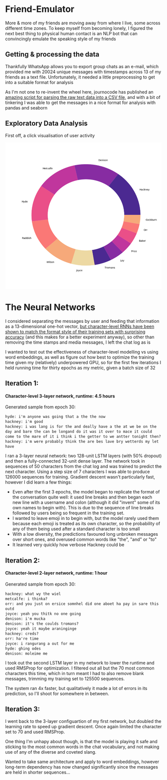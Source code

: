 # Friend-Emulator

More & more of my friends are moving away from where I live, some across different time zones.  To keep myself from becoming lonely, I figured the next best thing to physical human contact is an NLP bot that can convincingly emulate the speaking style of my friends

## Getting & processing the data

Thankfully WhatsApp allows you to export group chats as an e-mail, which provided me with 20024 unique messages with timestamps across 13 of my friends as a text file.  Unfortunately, it needed a little preprocessing to get into a suitable format for analysis

As I'm not one to re-invent the wheel here, journocode has published an [amazing script for parsing the raw text data into a CSV file,](https://github.com/journocode/datavizwhatsapp) and with a bit of tinkering I was able to get the messages in a nice format for analysis with pandas and seaborn

## Exploratory Data Analysis

First off, a click visualisation of user activity

![User Activity](https://github.com/MetcalfeTom/Friend-Emulator/blob/master/UserPieChart.png)

# The Neural Networks

I considered separating the messages by user and feeding that information as a 13-dimensional one-hot vector, [but character-level RNNs have been shown to match the format style of their training sets with surprising accuracy](http://karpathy.github.io/2015/05/21/rnn-effectiveness/) (and this makes for a better experiment anyway), so other than removing the time stamps and media messages, I left the chat log as is

I wanted to test out the effectiveness of character-level modelling vs using word embeddings, as well as figure out how best to optimize the training time given my (relatively) underpowered GPU, so for the first few iterations I held running time for thirty epochs as my metric, given a batch size of 32

## Iteration 1:
#### Character-level 3-layer network, runtime: 4.5 hours
Generated sample from epoch 30:
```tom metcalfe: we slept under sool pay it the part in should it
hyde: i'm anyone was going that a the the now
hackney: i'm good
hackney: i was lang is for the and deally have a the at we be on the day and bare the can be longand do it was it over to mace it could come to the mare of it i think i the getter to we antter tonight then?
hackney: i'm were probably think the are bes lave bry wetterds my let have
```

I ran a 3-layer neural network: two 128-unit LSTM layers (with 50% dropout) and then a fully-connected 32-unit dense layer.  The network took in sequences of 50 characters from the chat log and was trained to predict the next character.  Using a step size of 7 characters I was able to produce 126000 sequences for training.  Gradient descent wasn't particularly fast, however I did learn a few things:

- Even after the first 3 epochs, the model began to replicate the format of the conversation quite well: it used line breaks and then began each new line with a username and colon (although it did "invent" some of its own names to begin with).  This is due to the sequence of line breaks followed by users being so frequent in the training set.
- I wanted to leave emoji in to begin with, but the model rarely used them because each emoji is treated as its own character, so the probability of any of them being used after a standard character is too small
- With a low diversity, the predictions favoured long unbroken messages over short ones, and overused common words like "the", "and" or "to"
- It learned very quickly how verbose Hackney could be

## Iteration 2:
#### Character-level 2-layer network, runtime: 1 hour
Generated sample from epoch 30:
```metcalfe: just post sty
hackney: what wy the wiel
metcalfe: i thinka?
orr: and you just on ersice somnhel did one aboet ha pay in sare this outd
joyce: yeah you thitk no one going
denison: i'm mucka
denison: it's the coulds tromans?
joyce: yeah it maybe araninginge
hackney: creds?
orr: ha're time
joyce: i rangurang a out for me
hyde: ghing odes
denison: moleime me  
```
I took out the second LSTM layer in my network to lower the runtime and used RMSProp for optimization.  I filtered out all but the 70 most common characters this time, which in turn meant I had to also remove blank messages, trimming my training set to 125500 sequences.

The system ran 4x faster, but qualitatively it made a lot of errors in its prediction, so I'll shoot for somewhere in between.

## Iteration 3:

I went back to the 3-layer configuartion of my first network, but doubled the learning rate to speed up gradient descent.  Once again limited the character set to 70 and used RMSProp.

One thing I'm unhapy about though, is that the model is playing it safe and sticking to the most common words in the chat vocabulary, and not making use of any of the diverse and coveted slang.

Wanted to take same architecture and apply to word embeddings, however long-term dependency has now changed significantly since the messages are held in shorter sequences...
